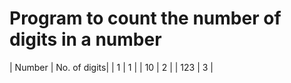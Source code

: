 # Program to count the number of digits in a number

| Number | No. of digits|
|   1    |       1      |
|  10    |       2      |
|  123   |       3      |
